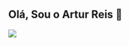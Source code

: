 ## Olá, Sou o Artur Reis 👋
<div>
  <a href="https://arturdev.netlify.app/">
  <img src="https://github-readme-stats.vercel.app/api?username=Artu-Dev&show_icons=true&theme=synthwave" />
</div>
